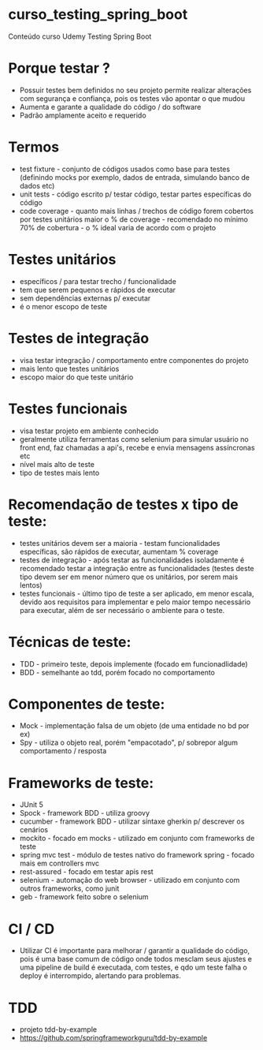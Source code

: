 # curso_testing_spring_boot
Conteúdo curso Udemy Testing Spring Boot

# Porque testar ?
* Possuir testes bem definidos no seu projeto permite realizar alterações com segurança e confiança, pois os testes vão apontar o que mudou
* Aumenta e garante a qualidade do código / do software
* Padrão amplamente aceito e requerido

# Termos
* test fixture - conjunto de códigos usados como base para testes (definindo mocks por exemplo, dados de entrada, simulando banco de dados etc)
* unit tests - código escrito p/ testar código, testar partes específicas do código
* code coverage - quanto mais linhas / trechos de código forem cobertos por testes unitários maior o % de coverage - recomendado no mínimo 70% de cobertura - o % ideal varia de acordo com o projeto

# Testes unitários
* específicos / para testar trecho / funcionalidade
* tem que serem pequenos e rápidos de executar
* sem dependências externas p/ executar
* é o menor escopo de teste

# Testes de integração
* visa testar integração / comportamento entre componentes do projeto
* mais lento que testes unitários
* escopo maior do que teste unitário

# Testes funcionais
* visa testar projeto em ambiente conhecido
* geralmente utiliza ferramentas como selenium para simular usuário no front end, faz chamadas a api's, recebe e envia mensagens assíncronas etc
* nível mais alto de teste
* tipo de testes mais lento

# Recomendação de testes x tipo de teste:
* testes unitários devem ser a maioria - testam funcionalidades específicas, são rápidos de executar, aumentam % coverage
* testes de integração - após testar as funcionalidades isoladamente é recomendado testar a integração entre as funcionalidades (testes deste tipo devem ser em menor número que os unitários, por serem mais lentos)
* testes funcionais - último tipo de teste a ser aplicado, em menor escala, devido aos requisitos para implementar e pelo maior tempo necessário para executar, além de ser necessário o ambiente para o teste. 

# Técnicas de teste:
* TDD - primeiro teste, depois implemente (focado em funcionadlidade)
* BDD - semelhante ao tdd, porém focado no comportamento 

# Componentes de teste:
* Mock - implementação falsa de um objeto (de uma entidade no bd por ex)
* Spy - utiliza o objeto real, porém "empacotado", p/ sobrepor algum comportamento / resposta

# Frameworks de teste:
* JUnit 5
* Spock - framework BDD - utiliza groovy
* cucumber - framework BDD - utilizar síntaxe gherkin p/ descrever os cenários
* mockito - focado em mocks - utilizado em conjunto com frameworks de teste
* spring mvc test - módulo de testes nativo do framework spring - focado mais em controllers mvc
* rest-assured - focado em testar apis rest
* selenium - automação do web browser - utilizado em conjunto com outros frameworks, como junit
* geb - framework feito sobre o selenium

# CI / CD
* Utilizar CI é importante para melhorar / garantir a qualidade do código, pois é uma base comum de código onde todos mesclam seus ajustes e uma pipeline de build é executada, com testes, e qdo um teste falha o deploy é interrompido, alertando para problemas.

# TDD
* projeto tdd-by-example
* https://github.com/springframeworkguru/tdd-by-example